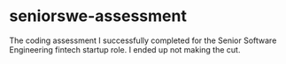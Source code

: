 # seniorswe-assessment
The coding assessment I successfully completed for the Senior Software Engineering fintech startup role. I ended up not making the cut.
